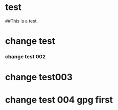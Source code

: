 # test

##This is a test.

# change test

### change test 002

# change test003

# change test 004 gpg first
